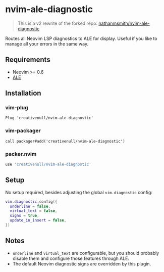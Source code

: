 # nvim-ale-diagnostic

> This is a v2 rewrite of the forked repo: [nathanmsmith/nvim-ale-diagnostic](https://github.com/nathanmsmith/nvim-ale-diagnostic)

Routes all Neovim LSP diagnostics to ALE for display. Useful if you like to manage all your errors in the same way.

## Requirements

- Neovim >= 0.6
- [ALE](https://github.com/dense-analysis/ale)

## Installation

### vim-plug

```vim
Plug 'creativenull/nvim-ale-diagnostic'
```

### vim-packager

```vim
call packager#add('creativenull/nvim-ale-diagnostic')
```

### packer.nvim

```lua
use 'creativenull/nvim-ale-diagnostic'
```

## Setup

No setup required, besides adjusting the global `vim.diagnostic` config:

```lua
vim.diagnostic.config({
  underline = false,
  virtual_text = false,
  signs = true,
  update_in_insert = false,
})
```

## Notes

- `underline` and `virtual_text` are configurable, but you should probably disable them and configure those features through ALE.
- The default Neovim diagnostic signs are overridden by this plugin.
